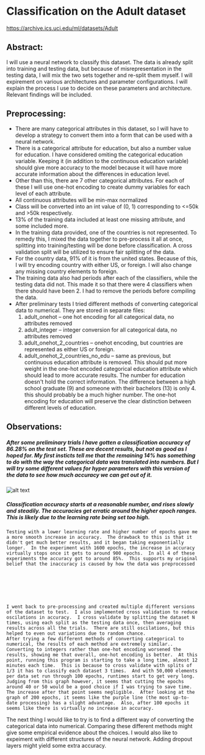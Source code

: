 # Classification on the Adult dataset
https://archive.ics.uci.edu/ml/datasets/Adult

## Abstract:
I will use a neural network to classify this dataset.  The data is already split into training and testing data, but because of misrepresentation in the testing data, I will mix the two sets together and re-split them myself.  I will expirement on various architectures and parameter configurations.  I will explain the process I use to decide on these parameters and architecture.  Relevant findings will be included.
## Preprocessing:
* There are many categorical attributes in this dataset, so I will have to develop a strategy to convert them into a form that can be used with a neural network.
* There is a categorical attribute for education, but also a number value for education.  I have considered omiting the categorical education variable.  Keeping it (in addition to the continuous education variable) should give more accuracy to the model because it will have more accurate information about the differences in education level.
* Other than this, there are 7 other categorical attributes.  For each of these I will use one-hot encoding to create dummy variables for each level of each attribute.
* All continuous attributes will be min-max normalized
* Class will be converted into an int value of (0, 1) corresponding to <=50k and >50k respectively.
* 13% of the training data included at least one missing attribute, and some included more.
* In the training data provided, one of the countries is not represented.  To remedy this, I mixed the data together to pre-process it all at once, splitting into training/testing will be done before classification.  A cross validation split will be utilized to ensure fair splitting of the data.
* For the country data, 91% of it is from the united states.  Because of this, I will try encoding country with either US, or foreign.  I will also change any missing country elements to foreign.
* The training data also had periods after each of the classifiers, while the testing data did not.  This made it so that there were 4 classifiers when there should have been 2.  I had to remove the periods before compiling the data.
* After preliminary tests I tried different methods of converting categorical data to numerical.  They are stored in separate files:
   1. adult_onehot – one hot encoding for all categorical data, no attributes removed
   2. adult_integer – integer conversion for all categorical data, no attributes removed
   3. adult_onehot_2_countries – onehot encoding, but countries are represented as either US or foreign.
   4. adult_onehot_2_countries_no_edu – same as previous, but continuous education attribute is removed.  This should put more weight in the one-hot encoded categorical education attribute which should lead to more accurate results.  The number for education doesn't hold the correct information.  The difference between a high school graduate (9) and someone with their bachelors (13) is only 4.  this should probably be a much higher number.  The one-hot encoding for education will preserve the clear distinction between different levels of education.


## Observations:
##### After some preliminary trials I have gotten a classification accuracy of 86.28% on the test set.  These are decent results, but not as good as I hoped for.  My first insticts tell me that the remaining 14% has something to do with the way the categorical data was translated into numbers.  But I will try some different values for hyper parameters with this version of the data to see how much accuracy we can get out of it.	
![alt text]("graphs/sgd_onehot_30_zoom.png" "Logo Title Text 1")
##### Classification accuracy starts at a reasonable number, and rises slowly and steadily.  The accuracies get erratic around the higher epoch ranges.  This is likely due to the learning rate being set too high.  






	Testing with a lower learning rate and higher number of epochs gave me a more smooth increase in accuracy.  The drawback to this is that it didn't get much better results, and it began taking exponentially longer.  In the experiment with 1600 epochs, the increase in accuracy virtually stops once it gets to around 900 epochs.  In all 4 of these experiments the accuracy got to around 85%.  This supports my original belief that the inaccuracy is caused by how the data was preprocessed







	I went back to pre-processing and created multiple different versions of the dataset to test.  I also implemented cross validation to reduce oscilations in accuracy.  I cross validate by splitting the dataset N times, using each split as the testing data once, then averaging results across all the trials.  There are still oscilations, but this helped to even out variations due to random chance.  
	After trying a few different methods of converting categorical to numerical, the results of each method are extremely similar..  Converting to integers rather than one-hot encoding worsened the results, showing me that overall, one-hot encoding is better.  At this point, running this program is starting to take a long time, almost 12 minutes each time.  This is because to cross validate with splits of 1/3 it has to classify each dataset 3 times.  And with 50,000 elements per data set run through 100 epochs, runtimes start to get very long.  Judging from this graph however, it seems that cutting the epochs around 40 or 50 would be a good choice if I was trying to save time.  The increase after that point seems negligible.  After looking at the graph of 200 epochs, it seems like the purple line (the most up-to-date processing) has a slight advantage.  Also, after 100 epochs it seems like there is virtually no increase in accuracy.

	






















The next thing I would like to try is to find a different way of converting the categorical data into numerical.  Comparing these different methods might give some empirical evidence about the choices.
	I would also like to expeiment with different structures of the neural network.  Adding dropout layers might yield some extra accuracy.